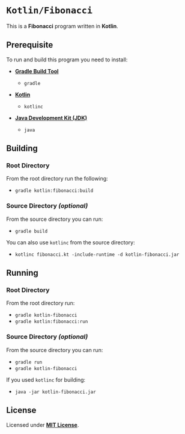 # `Kotlin/Fibonacci`

This is a **Fibonacci** program written in **Kotlin**.

## Prerequisite

To run and build this program you need to install:

* [**Gradle Build Tool**](https://gradle.org/install/)
  * `gradle`

* [**Kotlin**](https://sdkman.io/sdks#kotlin)
  * `kotlinc`

* [**Java Development Kit (JDK)**](https://sdkman.io/jdks)
  * `java`

## Building

### Root Directory

From the root directory run the following:

* `gradle kotlin:fibonacci:build`

### Source Directory _(optional)_

From the source directory you can run:

* `gradle build`

You can also use `kotlinc` from the source directory:

* `kotlinc fibonacci.kt -include-runtime -d kotlin-fibonacci.jar`

## Running

### Root Directory

From the root directory run:

* `gradle kotlin-fibonacci`
* `gradle kotlin:fibonacci:run`

### Source Directory _(optional)_

From the source directory you can run:

* `gradle run`
* `gradle kotlin-fibonacci`

If you used `kotlinc` for building:

* `java -jar kotlin-fibonacci.jar`

## License

Licensed under [**MIT License**](https://github.com/altersabeh/codes/blob/main/LICENSE).
